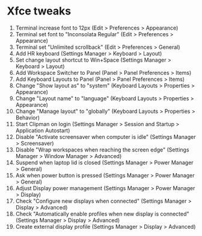 # Xfce tweaks

1. Terminal increase font to 12px (Edit > Preferences > Appearance)
1. Terminal set font to "Inconsolata Regular" (Edit > Preferences > Appearance)
1. Terminal set "Unlimited scrollback" (Edit > Preferences > General)
1. Add HR keyboard (Settings Manager > Keyboard > Layout)
1. Set change layout shortcut to Win+Space (Settings Manager > Keyboard > Layout)
1. Add Workspace Switcher to Panel (Panel > Panel Preferences > Items)
1. Add Keyboard Layouts to Panel (Panel > Panel Preferences > Items)
1. Change "Show layout as" to "system" (Keyboard Layouts > Properties > Appearance)
1. Change "Layout name" to "language" (Keyboard Layouts > Properties > Appearance)
1. Change "Manage layout" to "globally" (Keyboard Layouts > Properties > Behavior)
1. Start Clipman on login (Settings Manager > Session and Startup > Application Autostart)
1. Disable "Activate screensaver when computer is idle" (Settings Manager > Screensaver)
1. Disable "Wrap workspaces when reaching the screen edge" (Settings Manager > Window Manager > Advanced)
1. Suspend when laptop lid is closed (Settings Manager > Power Manager > General)
1. Ask when power button is pressed (Settings Manager > Power Manager > General)
1. Adjust Display power management (Settings Manager > Power Manager > Display)
1. Check "Configure new displays when connected" (Settings Manager > Display > Advanced)
1. Check "Automatically enable profiles when new display is connected" (Settings Manager > Display > Advanced)
1. Create external display profile (Settings Manager > Display > Advanced)
